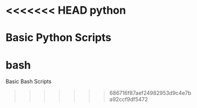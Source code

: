 <<<<<<< HEAD
python
======

Basic Python Scripts
=======
bash
====

Basic Bash Scripts
>>>>>>> 686716f87aef24982953d9c4e7ba92ccf9df5472
